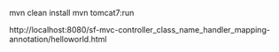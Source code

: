 mvn clean install
mvn tomcat7:run

http://localhost:8080/sf-mvc-controller_class_name_handler_mapping-annotation/helloworld.html


